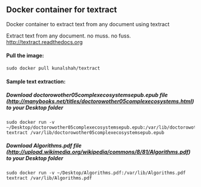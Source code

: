 ## Docker container for textract

Docker container to extract text from any document using textract

Extract text from any document. no muss. no fuss. http://textract.readthedocs.org

#### Pull the image:

	sudo docker pull kunalshah/textract

#### Sample text extraction:

##### Download doctorowother05complexecosystemsepub.epub file (http://manybooks.net/titles/doctorowother05complexecosystems.html) to your Desktop folder
	sudo docker run -v ~/Desktop/doctorowother05complexecosystemsepub.epub:/var/lib/doctorowother05complexecosystemsepub.epub textract /var/lib/doctorowother05complexecosystemsepub.epub

##### Download Algorithms.pdf file (http://upload.wikimedia.org/wikipedia/commons/8/81/Algorithms.pdf) to your Desktop folder
	sudo docker run -v ~/Desktop/Algorithms.pdf:/var/lib/Algorithms.pdf textract /var/lib/Algorithms.pdf


